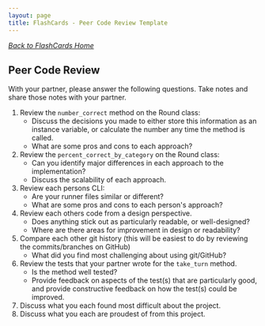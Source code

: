 ```yaml
---
layout: page
title: FlashCards - Peer Code Review Template
---
```


_[Back to FlashCards Home](./index)_

## Peer Code Review

With your partner, please answer the following questions.  Take notes and share those notes with your partner.

1. Review the `number_correct` method on the Round class:
    * Discuss the decisions you made to either store this information as an instance variable, or calculate the number any time the method is called.
    * What are some pros and cons to each approach?
1. Review the `percent_correct_by_category` on the Round class:
    * Can you identify major differences in each approach to the implementation?
    * Discuss the scalability of each approach.
1. Review each persons CLI:
    * Are your runner files similar or different?
    * What are some pros and cons to each person's approach?
1. Review each others code from a design perspective.
    * Does anything stick out as particularly readable, or well-designed?
    * Where are there areas for improvement in design or readability?
1. Compare each other git history (this will be easiest to do by reviewing the commits/branches on GitHub)
    * What did you find most challenging about using git/GitHub?
1. Review the tests that your partner wrote for the `take_turn` method.
    * Is the method well tested?
    * Provide feedback on aspects of the test(s) that are particularly good, and provide constructive feedback on how the test(s) could be improved.
1. Discuss what you each found most difficult about the project.
1. Discuss what you each are proudest of from this project.
